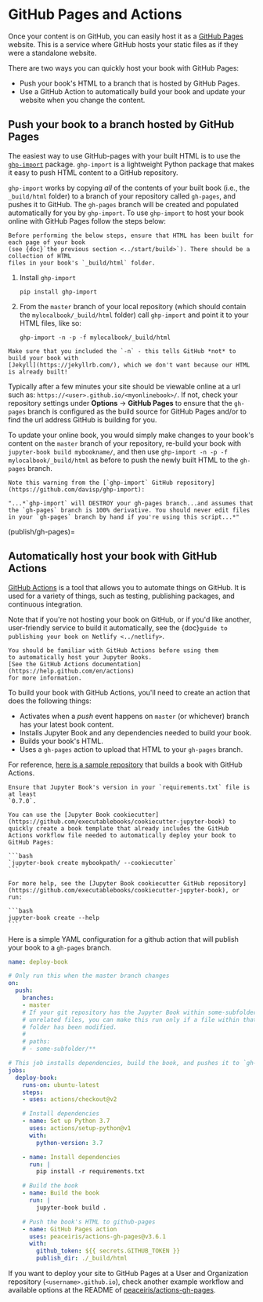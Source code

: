 # GitHub Pages and Actions

Once your content is on GitHub, you can easily host it as a [GitHub Pages](https://docs.github.com/en/github/working-with-github-pages) website. This is a service where GitHub hosts your static files as if they were a standalone website.

There are two ways you can quickly host your book with GitHub Pages:

* Push your book's HTML to a branch that is hosted
  by GitHub Pages.
* Use a GitHub Action to automatically build your book
  and update your website when you change the content.

## Push your book to a branch hosted by GitHub Pages

The easiest way to use GitHub-pages with your built HTML is to use the [`ghp-import`](https://github.com/davisp/ghp-import) package. `ghp-import` is a lightweight Python package that makes it easy to push HTML content to a GitHub repository.

`ghp-import` works by copying *all* of the contents of your built book (i.e., the `_build/html` folder) to a branch of your repository called `gh-pages`, and pushes it to GitHub. The `gh-pages` branch will be created and populated automatically for you by `ghp-import`. To use `ghp-import` to host your book online with GitHub Pages follow the steps below:

```{note}
Before performing the below steps, ensure that HTML has been built for each page of your book
(see {doc}`the previous section <../start/build>`). There should be a collection of HTML
files in your book's `_build/html` folder.
```

1. Install `ghp-import`

   ```
   pip install ghp-import
   ```
2. From the `master` branch of your local repository (which should contain the `mylocalbook/_build/html` folder) call `ghp-import` and point it to your HTML files, like so:

   ```
   ghp-import -n -p -f mylocalbook/_build/html
   ```

```{warning}
Make sure that you included the `-n` - this tells GitHub *not* to build your book with
[Jekyll](https://jekyllrb.com/), which we don't want because our HTML is already built!
```

Typically after a few minutes your site should be viewable online at a url such as: `https://<user>.github.io/<myonlinebook>/`. If not, check your repository settings under **Options** -> **GitHub Pages** to ensure that the `gh-pages` branch is configured as the build source for GitHub Pages and/or to find the url address GitHub is building for you.

To update your online book, you would simply make changes to your book's content on the `master` branch of your repository, re-build your book with `jupyter-book build mybookname/`, and then use `ghp-import -n -p -f mylocalbook/_build/html` as before to push the newly built HTML to the `gh-pages` branch.

```{warning}
Note this warning from the [`ghp-import` GitHub repository](https://github.com/davisp/ghp-import):

"...*`ghp-import` will DESTROY your gh-pages branch...and assumes that the `gh-pages` branch is 100% derivative. You should never edit files in your `gh-pages` branch by hand if you're using this script...*"
```

(publish/gh-pages)=
## Automatically host your book with GitHub Actions

[GitHub Actions](https://docs.github.com/en/actions) is a tool that allows you to automate things on GitHub.
It is used for a variety of things, such as testing, publishing packages, and continuous integration.

Note that if you're not hosting your book on GitHub,
or if you'd like another, user-friendly service to build it automatically,
see the {doc}`guide to publishing your book on Netlify <../netlify>`.

```{note}
You should be familiar with GitHub Actions before using them
to automatically host your Jupyter Books.
[See the GitHub Actions documentation](https://help.github.com/en/actions)
for more information.
```

To build your book with GitHub Actions, you'll need to create
an action that does the following things:

* Activates when a *push* event happens on `master` (or whichever)
  branch has your latest book content.
* Installs Jupyter Book and any dependencies needed to build
  your book.
* Builds your book's HTML.
* Uses a `gh-pages` action to upload that HTML to your `gh-pages` branch.

For reference, [here is a sample repository](https://github.com/executablebooks/github-action-demo)
that builds a book with GitHub Actions.

```{note}
Ensure that Jupyter Book's version in your `requirements.txt` file is at least
`0.7.0`.
```

````{tip}
You can use the [Jupyter Book cookiecutter](https://github.com/executablebooks/cookiecutter-jupyter-book) to quickly create a book template that already includes the GitHub Actions workflow file needed to automatically deploy your book to GitHub Pages:

```bash
`jupyter-book create mybookpath/ --cookiecutter`
```

For more help, see the [Jupyter Book cookiecutter GitHub repository](https://github.com/executablebooks/cookiecutter-jupyter-book), or run:

```bash
jupyter-book create --help
```
````

Here is a simple YAML configuration
for a github action that will publish your book to a `gh-pages` branch.

```yaml
name: deploy-book

# Only run this when the master branch changes
on:
  push:
    branches:
    - master
    # If your git repository has the Jupyter Book within some-subfolder next to
    # unrelated files, you can make this run only if a file within that specific
    # folder has been modified.
    #
    # paths:
    # - some-subfolder/**

# This job installs dependencies, build the book, and pushes it to `gh-pages`
jobs:
  deploy-book:
    runs-on: ubuntu-latest
    steps:
    - uses: actions/checkout@v2

    # Install dependencies
    - name: Set up Python 3.7
      uses: actions/setup-python@v1
      with:
        python-version: 3.7

    - name: Install dependencies
      run: |
        pip install -r requirements.txt

    # Build the book
    - name: Build the book
      run: |
        jupyter-book build .

    # Push the book's HTML to github-pages
    - name: GitHub Pages action
      uses: peaceiris/actions-gh-pages@v3.6.1
      with:
        github_token: ${{ secrets.GITHUB_TOKEN }}
        publish_dir: ./_build/html
```

If you want to deploy your site to GitHub Pages at a User and Organization repository (`<username>.github.io`), check another example workflow and available options at the README of [peaceiris/actions-gh-pages](https://github.com/peaceiris/actions-gh-pages).
